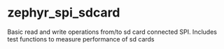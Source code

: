 # zephyr_spi_sdcard
Basic read and write operations from/to sd card connected SPI. Includes test functions to measure performance of sd cards
